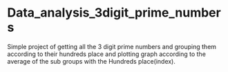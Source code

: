 # Data_analysis_3digit_prime_numbers
Simple project of getting all the 3 digit prime numbers and grouping them according to their hundreds place and plotting graph according to the average of the sub groups with the Hundreds place(index).
